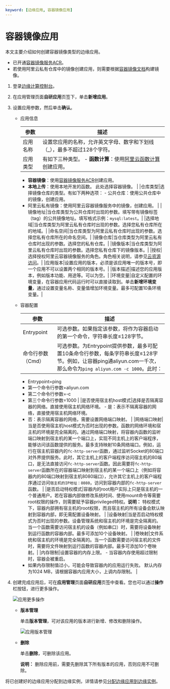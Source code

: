 ```yaml
---
keyword: [边缘应用, 容器镜像应用]
---
```


# 容器镜像应用

本文主要介绍如何创建容器镜像类型的边缘应用。

-   已开通[容器镜像服务ACR]()。
-   若使用阿里云私有仓库中的镜像创建应用，则需要根据[容器镜像文档]()构建镜像。

1.  登录[边缘计算控制台](https://iot.console.aliyun.com/le/instance/list)。

2.  在应用管理页面**自研应用**页签下，单击**新增应用**。

3.  设置应用参数，然后单击**确认**。

    -   应用信息

        |参数|描述|
        |--|--|
        |应用名称|设置您应用的名称，允许英文字母、数字和下划线（\_），最多不超过128个字符。|
        |应用类型|有如下三种类型。        -   **函数计算**：使用[阿里云函数计算]()创建应用。
        -   **容器镜像**：使用[容器镜像服务ACR]()创建应用。
        -   **本地上传**：使用本地开发的函数。
此处选择容器镜像。 |
        |仓库类型|选择镜像仓库的类型。有如下两种选项：        -   公共仓库：使用公共仓库中的镜像，创建应用。
        -   阿里云私有镜像：使用阿里云容器镜像服务中的镜像，创建应用。 |
        |镜像地址|当仓库类型为公共仓库时出现的参数。填写带有镜像标签（tag）的公共镜像地址。填写格式示例：`mysql:latest`。|
        |选择地域|当仓库类型为阿里云私有仓库时出现的参数。选择您私有仓库所在的地域。|
        |命名空间|当仓库类型为阿里云私有仓库时出现的参数。选择您私有仓库所在的命名空间。|
        |镜像仓库|当仓库类型为阿里云私有仓库时出现的参数。选择您的私有仓库。|
        |镜像版本|当仓库类型为阿里云私有仓库时出现的参数。选择您私有仓库下的镜像版本。|
        |授权|选择授权阿里云容器镜像服务的角色。角色相关说明，请参见[云资源访问](https://help.aliyun.com/document_detail/97656.html#concept-utg-gqc-wfb)。|
        |应用版本|设置应用的版本，必须是该应用唯一的版本号，即一个应用不可以设置两个相同的版本号。|
        |版本描述|描述您的应用版本，例如版本功能、用途等。可以为空。|
        |环境变量|自定义配置的环境变量，在容器应用代码运行时可以直接读取到。单击**新增环境变量**，通过设置变量名称、变量值增加环境变量。最多可配置10条环境变量。|

    -   容器配置

        |参数|描述|
        |--|--|
        |Entrypoint|可选参数。如果指定该参数，将作为容器启动的第一个命令，字符串长度≤128字节。|
        |命令行参数（Cmd）|可选参数。为Entrypoint提供参数，最多可配置10条命令行参数，每条字符串长度≤128字节。例如，让容器ping通aliyun.com一千次，那么命令为`ping aliyun.com -c 1000`。此时：

        -   Entrypoint=ping
        -   第一个命令行参数=aliyun.com
        -   第二个命令行参数=-c
        -   第三个命令行参数=1000 |
        |是否使用宿主机host模式|选择是否隔离容器的网络。直接使用宿主机网络环境。        -   是：表示不隔离容器的网络，直接使用宿主机网络环境。
        -   否：表示隔离容器的网络，需要设置网络端口映射。 |
        |网络端口映射|当是否使用宿主机host模式为否时出现的参数。函数的网络环境和宿主机的环境是完全隔离的。通过网络端口映射，将容器内函数的监听端口映射到宿主机的某一个端口上，实现不同主机上的客户端程序，能够访问该函数提供的服务。最多支持映射10条网络端口。例如，运行在宿主机容器内的`fc-http-server`函数，通过监听Socket的80端口对外界提供服务。此时，其它主机上的客户端程序访问宿主机的80端口，是无法直接访问`fc-http-server`函数。因此需要将`fc-http-server`函数所在的容器端口映射到宿主机的某一个端口上（例如将容器内的80端口映射到宿主机8080端口），允许其它主机上的客户端程序通过访问`宿主机的IP地址：8080`，访问到容器内部的`fc-http-server`函数。 |
        |是否启动特权模式|容器内的root用户实际上只是宿主机的一个普通用户。若在容器内部做修改系统时间、使用mount命令等需要root权限的操作，则需要赋予容器privileged特权。**说明：** 特权模式下，容器内部拥有宿主机的root权限，而且宿主机的所有设备会默认映射到容器内部，即无需配置设备映射。 |
        |设备映射|当是否启动特权模式为否时出现的参数。设备管理系统和宿主机的环境是完全隔离的。当一个函数需要访问宿主机的设备（例如串口）时，需要将设备映射到运行函数的容器内部。最多可添加10个设备映射。 |
        |卷映射|文件系统和宿主机的环境是完全隔离的。当一个函数需要访问宿主机的文件时，需要将文件映射到运行函数的容器内部。最多可添加10个卷映射。|
        |内存限制|设置容器的内存上限。         -   当容器内存使用超过限制时，容器会被重启。
        -   如果内存限制值过小，可能会导致容器内的应用运行失败。
默认内存为1024 MB，请根据容器内应用大小，上调内存限制。 |

4.  创建完成应用后，可在**应用管理**页面**自研应用**页签中查看。您也可以通过**操作**栏按钮，进行更多操作。

    ![应用更多操作](https://static-aliyun-doc.oss-accelerate.aliyuncs.com/assets/img/zh-CN/8738420061/p65548.png)

    -   **版本管理**

        单击**版本管理**，可对该应用的版本进行新增、修改和删除操作。

        ![应用版本管理](https://static-aliyun-doc.oss-accelerate.aliyuncs.com/assets/img/zh-CN/4349784951/p65550.png)

    -   **删除**

        单击**删除**，可删除该应用。

        **说明：** 删除应用前，需要先删除其下所有版本的应用，否则应用不可删除。


将已创建好的边缘应用分配到边缘实例，详情请参见[分配边缘应用到边缘实例](/cn.zh-CN/物联网边缘计算（旧版本）/用户指南/边缘应用/分配边缘应用到边缘实例.md)。

